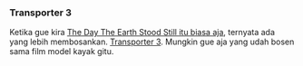 ### Transporter 3

Ketika gue kira [The Day The Earth Stood Still itu biasa aja](http://kriwil.com/journal/the-day-the-earth-stood/), ternyata ada yang lebih membosankan. [Transporter 3](http://www.imdb.com/title/tt1129442/). Mungkin gue aja yang udah bosen sama film model kayak gitu.

<!-- METADATA: {"time": "2008-12-22 03:25:38", "title": "Transporter 3"} -->

